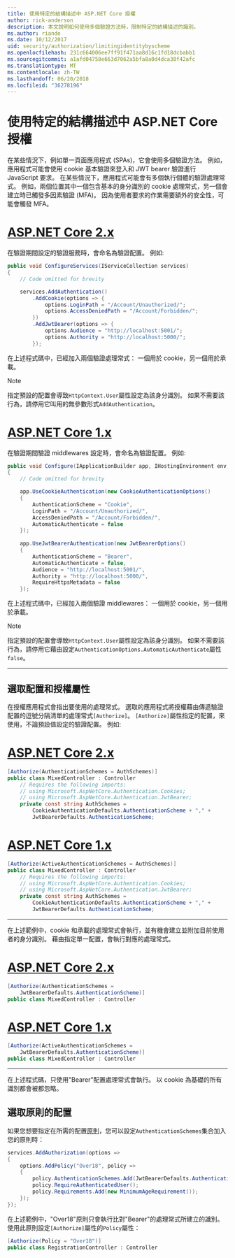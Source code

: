 ```yaml
---
title: 使用特定的結構描述中 ASP.NET Core 授權
author: rick-anderson
description: 本文說明如何使用多個驗證方法時，限制特定的結構描述的識別。
ms.author: riande
ms.date: 10/12/2017
uid: security/authorization/limitingidentitybyscheme
ms.openlocfilehash: 231c664006ee7ff91f471aa8d16c1fd18dcbabb1
ms.sourcegitcommit: a1afd04758e663d7062a5bfa8a0d4dca38f42afc
ms.translationtype: MT
ms.contentlocale: zh-TW
ms.lasthandoff: 06/20/2018
ms.locfileid: "36278196"
---
```

# <a name="authorize-with-a-specific-scheme-in-aspnet-core"></a>使用特定的結構描述中 ASP.NET Core 授權

在某些情況下，例如單一頁面應用程式 (SPAs)，它會使用多個驗證方法。 例如，應用程式可能會使用 cookie 基本驗證來登入和 JWT bearer 驗證進行 JavaScript 要求。 在某些情況下，應用程式可能會有多個執行個體的驗證處理常式。 例如，兩個位置其中一個包含基本的身分識別的 cookie 處理常式，另一個會建立時已觸發多因素驗證 (MFA)。 因為使用者要求的作業需要額外的安全性，可能會觸發 MFA。

# <a name="aspnet-core-2xtabaspnetcore2x"></a>[ASP.NET Core 2.x](#tab/aspnetcore2x)

在驗證期間設定的驗證服務時，會命名為驗證配置。 例如: 

```csharp
public void ConfigureServices(IServiceCollection services)
{
    // Code omitted for brevity

    services.AddAuthentication()
        .AddCookie(options => {
            options.LoginPath = "/Account/Unauthorized/";
            options.AccessDeniedPath = "/Account/Forbidden/";
        })
        .AddJwtBearer(options => {
            options.Audience = "http://localhost:5001/";
            options.Authority = "http://localhost:5000/";
        });
```

在上述程式碼中，已經加入兩個驗證處理常式： 一個用於 cookie，另一個用於承載。

>[!NOTE]
>指定預設的配置會導致`HttpContext.User`屬性設定為該身分識別。 如果不需要該行為，請停用它叫用的無參數形式`AddAuthentication`。

# <a name="aspnet-core-1xtabaspnetcore1x"></a>[ASP.NET Core 1.x](#tab/aspnetcore1x)

在驗證期間驗證 middlewares 設定時，會命名為驗證配置。 例如: 

```csharp
public void Configure(IApplicationBuilder app, IHostingEnvironment env, ILoggerFactory loggerFactory)
{
    // Code omitted for brevity

    app.UseCookieAuthentication(new CookieAuthenticationOptions()
    {
        AuthenticationScheme = "Cookie",
        LoginPath = "/Account/Unauthorized/",
        AccessDeniedPath = "/Account/Forbidden/",
        AutomaticAuthenticate = false
    });
    
    app.UseJwtBearerAuthentication(new JwtBearerOptions()
    {
        AuthenticationScheme = "Bearer",
        AutomaticAuthenticate = false,
        Audience = "http://localhost:5001/",
        Authority = "http://localhost:5000/",
        RequireHttpsMetadata = false
    });
```

在上述程式碼中，已經加入兩個驗證 middlewares： 一個用於 cookie，另一個用於承載。

>[!NOTE]
>指定預設的配置會導致`HttpContext.User`屬性設定為該身分識別。 如果不需要該行為，請停用它藉由設定`AuthenticationOptions.AutomaticAuthenticate`屬性`false`。

---

## <a name="selecting-the-scheme-with-the-authorize-attribute"></a>選取配置和授權屬性

在授權應用程式會指出要使用的處理常式。 選取的應用程式將授權藉由傳遞驗證配置的逗號分隔清單的處理常式`[Authorize]`。 `[Authorize]`屬性指定的配置，來使用，不論預設值設定的驗證配置。 例如: 

# <a name="aspnet-core-2xtabaspnetcore2x"></a>[ASP.NET Core 2.x](#tab/aspnetcore2x)

```csharp
[Authorize(AuthenticationSchemes = AuthSchemes)]
public class MixedController : Controller
    // Requires the following imports:
    // using Microsoft.AspNetCore.Authentication.Cookies;
    // using Microsoft.AspNetCore.Authentication.JwtBearer;
    private const string AuthSchemes =
        CookieAuthenticationDefaults.AuthenticationScheme + "," +
        JwtBearerDefaults.AuthenticationScheme;
```

# <a name="aspnet-core-1xtabaspnetcore1x"></a>[ASP.NET Core 1.x](#tab/aspnetcore1x)

```csharp
[Authorize(ActiveAuthenticationSchemes = AuthSchemes)]
public class MixedController : Controller
    // Requires the following imports:
    // using Microsoft.AspNetCore.Authentication.Cookies;
    // using Microsoft.AspNetCore.Authentication.JwtBearer;
    private const string AuthSchemes =
        CookieAuthenticationDefaults.AuthenticationScheme + "," +
        JwtBearerDefaults.AuthenticationScheme;
```

---

在上述範例中，cookie 和承載的處理常式會執行，並有機會建立並附加目前使用者的身分識別。 藉由指定單一配置，會執行對應的處理常式。

# <a name="aspnet-core-2xtabaspnetcore2x"></a>[ASP.NET Core 2.x](#tab/aspnetcore2x)

```csharp
[Authorize(AuthenticationSchemes = 
    JwtBearerDefaults.AuthenticationScheme)]
public class MixedController : Controller
```

# <a name="aspnet-core-1xtabaspnetcore1x"></a>[ASP.NET Core 1.x](#tab/aspnetcore1x)

```csharp
[Authorize(ActiveAuthenticationSchemes = 
    JwtBearerDefaults.AuthenticationScheme)]
public class MixedController : Controller
```

---

在上述程式碼，只使用"Bearer"配置處理常式會執行。 以 cookie 為基礎的所有識別都會被都忽略。

## <a name="selecting-the-scheme-with-policies"></a>選取原則的配置

如果您想要指定在所需的配置[原則](xref:security/authorization/policies)，您可以設定`AuthenticationSchemes`集合加入您的原則時：

```csharp
services.AddAuthorization(options =>
{
    options.AddPolicy("Over18", policy =>
    {
        policy.AuthenticationSchemes.Add(JwtBearerDefaults.AuthenticationScheme);
        policy.RequireAuthenticatedUser();
        policy.Requirements.Add(new MinimumAgeRequirement());
    });
});
```

在上述範例中，"Over18"原則只會執行比對"Bearer"的處理常式所建立的識別。 使用此原則設定`[Authorize]`屬性的`Policy`屬性：

```csharp
[Authorize(Policy = "Over18")]
public class RegistrationController : Controller
```
